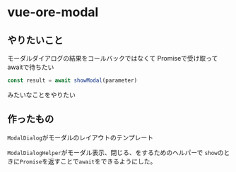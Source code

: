 # vue-ore-modal

## やりたいこと
モーダルダイアログの結果をコールバックではなくて Promiseで受け取ってawaitで待ちたい

```js
const result = await showModal(parameter)
```
みたいなことをやりたい

## 作ったもの
`ModalDialog`がモーダルのレイアウトのテンプレート

`ModalDialogHelper`がモーダル表示、閉じる、をするためのヘルパーで
`show`のときに`Promise`を返すことで`await`をできるようにした。


